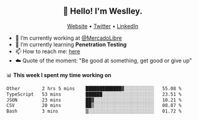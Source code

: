 <h2 align="center">👋 Hello! I'm Weslley.</h2>
<p align="center">
  <a href="http://weslleyneri.com.br">Website</a> •
  <a href="https://twitter.com/Weslley_Neri">Twitter</a> •
  <a href="https://www.linkedin.com/in/weslley-neri-3658908b">LinkedIn</a>
</p>


- 🔭 I’m currently working at [@MercadoLibre](https://github.com/mercadolibre)
- 🌱 I’m currently learning **Penetration Testing**
- 📫 How to reach me: [here](mailto:weslley39@gmail.com)
- ☁️ Quote of the moment: "Be good at something, get good or give up"

📊 **This week I spent my time working on**
<!--START_SECTION:waka-->

```txt
Other        2 hrs 5 mins    █████████████▓░░░░░░░░░░░   55.08 %
TypeScript   53 mins         ██████░░░░░░░░░░░░░░░░░░░   23.51 %
JSON         23 mins         ██▓░░░░░░░░░░░░░░░░░░░░░░   10.21 %
CSV          20 mins         ██▒░░░░░░░░░░░░░░░░░░░░░░   08.87 %
Bash         3 mins          ▒░░░░░░░░░░░░░░░░░░░░░░░░   01.72 %
```

<!--END_SECTION:waka-->

<!-- Inspired by https://github.com/gruselhaus/gruselhaus -->